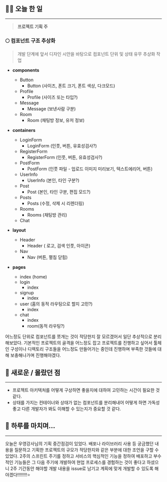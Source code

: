 ## 👨‍💻 오늘 한 일

---

> **프로젝트 기획 주**

### 🌕 컴포넌트 구조 추상화

> 개발 단계에 앞서 디자인 시안을 바탕으로 컴포넌트 단위 및 상태 유무 추상화 작업

- **components**

  - Button
    - Button (사이즈, 폰트 크기, 폰트 색상, 다크모드)
  - Profile
    - Profile (사이즈 또는 타입?)
  - Message
    - Message (보낸사람 구분)
  - Room
    - Room (채팅방 정보, 유저 정보)

- **containers**

  - LoginForm
    - LoginForm (인풋, 버튼, 유효성검사?)
  - RegisterForm
    - RegisterForm (인풋, 버튼, 유효성검사?)
  - PostForm
    - PostForm (인풋 파일 - 업로드 이미지 미리보기, 텍스트에리어, 버튼)
  - UserInfo
    - UserInfo (본인, 타인 구분?)
  - Post
    - Post (본인, 타인 구분, 편집 모드?)
  - Posts
    - Posts (수정, 삭제 시 리렌더링)
  - Rooms
    - Rooms (채팅방 관리)
  - Chat

- **layout**

  - Header
    - Header ( 로고, 검색 인풋, 아이콘)
  - Nav
    - Nav (버튼, 펼침 닫힘)

- **pages**
  - index (home)
  - login
    - index
  - signup
    - index
  - user (홈의 동적 라우팅으로 할지 고민?)
    - index
  - chat
    - index
    - room(동적 라우팅?)

어느정도 단위로 컴포넌트를 쪼개는 것이 적당한지 잘 모르겠어서 일단 추상적으로 분리해보았다. 기본적인 프로젝트의 골격을 어느정도 잡고 프로젝트를 진행하고 싶어서 툴체인 구성이나 디렉토리 구조들을 어느정도 만들어가는 중인데 진행하며 부족한 것들에 대해 보충해나가며 진행해야겠다.

## 🤩 새로운 / 몰랐던 점

---

- 프로젝트 아키텍처를 어떻게 구상하면 좋을지에 대하여 고민하는 시간이 필요한 것 같다.
- 상태를 가지는 컨테이너와 상태가 없는 컴포넌트를 분리해내어 어떻게 하면 가독성 좋고 다른 개발자가 봐도 이해할 수 있는지가 중요할 것 같다.

## 🌙 하루를 마치며…

---

오늘은 우영강사님의 기획 중간점검이 있었다. 배포나 라이브러리 사용 등 궁금했던 내용을 질문하고 기획한 프로젝트의 규모가 적당한지와 같은 부분에 대한 조언을 구할 수 있었다. 2주의 스프린트 주기를 정하고 서비스의 핵심적인 기능을 정하여 배포하고 부수적인 기능들은 그 다음 주기에 개발하여 현업 프로세스를 경험하는 것이 좋다고 하셨으니 2주 기간동안 해야할 개발 내용을 issue로 남기고 계획에 맞게 개발할 수 있도록 해야겠다!!!!!!!!⭐️
